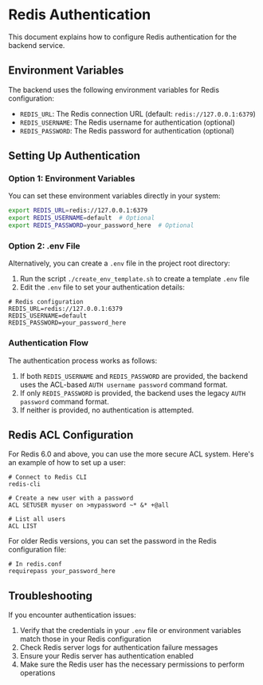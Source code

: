 # Redis Authentication

This document explains how to configure Redis authentication for the backend service.

## Environment Variables

The backend uses the following environment variables for Redis configuration:

- `REDIS_URL`: The Redis connection URL (default: `redis://127.0.0.1:6379`)
- `REDIS_USERNAME`: The Redis username for authentication (optional)
- `REDIS_PASSWORD`: The Redis password for authentication (optional)

## Setting Up Authentication

### Option 1: Environment Variables

You can set these environment variables directly in your system:

```bash
export REDIS_URL=redis://127.0.0.1:6379
export REDIS_USERNAME=default  # Optional
export REDIS_PASSWORD=your_password_here  # Optional
```

### Option 2: .env File

Alternatively, you can create a `.env` file in the project root directory:

1. Run the script `./create_env_template.sh` to create a template `.env` file
2. Edit the `.env` file to set your authentication details:

```
# Redis configuration
REDIS_URL=redis://127.0.0.1:6379
REDIS_USERNAME=default
REDIS_PASSWORD=your_password_here
```

### Authentication Flow

The authentication process works as follows:

1. If both `REDIS_USERNAME` and `REDIS_PASSWORD` are provided, the backend uses the ACL-based `AUTH username password` command format.
2. If only `REDIS_PASSWORD` is provided, the backend uses the legacy `AUTH password` command format.
3. If neither is provided, no authentication is attempted.

## Redis ACL Configuration

For Redis 6.0 and above, you can use the more secure ACL system. Here's an example of how to set up a user:

```
# Connect to Redis CLI
redis-cli

# Create a new user with a password
ACL SETUSER myuser on >mypassword ~* &* +@all

# List all users
ACL LIST
```

For older Redis versions, you can set the password in the Redis configuration file:

```
# In redis.conf
requirepass your_password_here
```

## Troubleshooting

If you encounter authentication issues:

1. Verify that the credentials in your `.env` file or environment variables match those in your Redis configuration
2. Check Redis server logs for authentication failure messages
3. Ensure your Redis server has authentication enabled
4. Make sure the Redis user has the necessary permissions to perform operations 